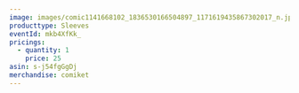 ```yaml
---
image: images/comic1141668102_1836530166504897_1171619435867302017_n.jpg
producttype: Sleeves
eventId: mkb4XfKk_
pricings:
  - quantity: 1
    price: 25
asin: s-j54fgGgDj
merchandise: comiket
---
```

